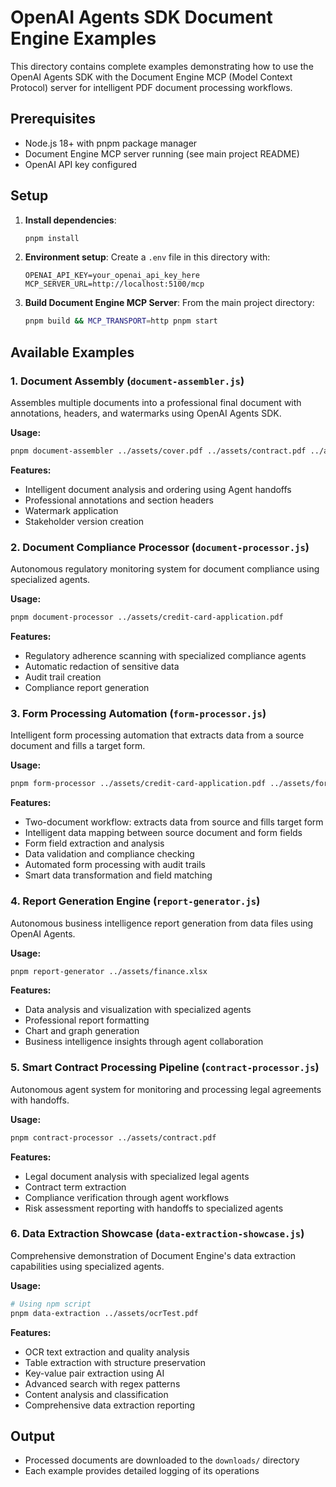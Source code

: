 # OpenAI Agents SDK Document Engine Examples

This directory contains complete examples demonstrating how to use the OpenAI Agents SDK with the Document Engine MCP (Model Context Protocol) server for intelligent PDF document processing workflows.

## Prerequisites

- Node.js 18+ with pnpm package manager
- Document Engine MCP server running (see main project README)
- OpenAI API key configured

## Setup

1. **Install dependencies**:

   ```bash
   pnpm install
   ```

2. **Environment setup**:
   Create a `.env` file in this directory with:

   ```env
   OPENAI_API_KEY=your_openai_api_key_here
   MCP_SERVER_URL=http://localhost:5100/mcp
   ```

3. **Build Document Engine MCP Server**:
   From the main project directory:
   ```bash
   pnpm build && MCP_TRANSPORT=http pnpm start
   ```

## Available Examples

### 1. Document Assembly (`document-assembler.js`)

Assembles multiple documents into a professional final document with annotations, headers, and watermarks using OpenAI Agents SDK.

**Usage:**

```bash
pnpm document-assembler ../assets/cover.pdf ../assets/contract.pdf ../assets/thanks.pdf
```

**Features:**

- Intelligent document analysis and ordering using Agent handoffs
- Professional annotations and section headers
- Watermark application
- Stakeholder version creation

### 2. Document Compliance Processor (`document-processor.js`)

Autonomous regulatory monitoring system for document compliance using specialized agents.

**Usage:**

```bash
pnpm document-processor ../assets/credit-card-application.pdf
```

**Features:**

- Regulatory adherence scanning with specialized compliance agents
- Automatic redaction of sensitive data
- Audit trail creation
- Compliance report generation

### 3. Form Processing Automation (`form-processor.js`)

Intelligent form processing automation that extracts data from a source document and fills a target form.

**Usage:**

```bash
pnpm form-processor ../assets/credit-card-application.pdf ../assets/form.pdf
```

**Features:**

- Two-document workflow: extracts data from source and fills target form
- Intelligent data mapping between source document and form fields
- Form field extraction and analysis
- Data validation and compliance checking
- Automated form processing with audit trails
- Smart data transformation and field matching

### 4. Report Generation Engine (`report-generator.js`)

Autonomous business intelligence report generation from data files using OpenAI Agents.

**Usage:**

```bash
pnpm report-generator ../assets/finance.xlsx
```

**Features:**

- Data analysis and visualization with specialized agents
- Professional report formatting
- Chart and graph generation
- Business intelligence insights through agent collaboration

### 5. Smart Contract Processing Pipeline (`contract-processor.js`)

Autonomous agent system for monitoring and processing legal agreements with handoffs.

**Usage:**

```bash
pnpm contract-processor ../assets/contract.pdf
```

**Features:**

- Legal document analysis with specialized legal agents
- Contract term extraction
- Compliance verification through agent workflows
- Risk assessment reporting with handoffs to specialized agents

### 6. Data Extraction Showcase (`data-extraction-showcase.js`)

Comprehensive demonstration of Document Engine's data extraction capabilities using specialized agents.

**Usage:**

```bash
# Using npm script
pnpm data-extraction ../assets/ocrTest.pdf
```

**Features:**

- OCR text extraction and quality analysis
- Table extraction with structure preservation
- Key-value pair extraction using AI
- Advanced search with regex patterns
- Content analysis and classification
- Comprehensive data extraction reporting

## Output

- Processed documents are downloaded to the `downloads/` directory
- Each example provides detailed logging of its operations
